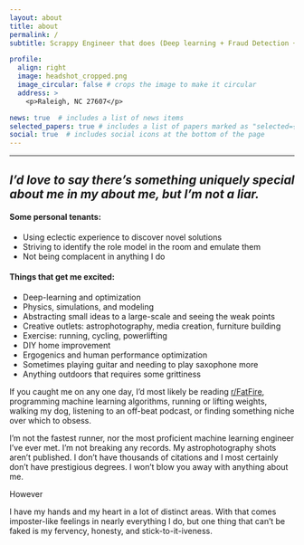 ```yaml
---
layout: about
title: about
permalink: /
subtitle: Scrappy Engineer that does (Deep learning + Fraud Detection + Physics)

profile:
  align: right
  image: headshot_cropped.png
  image_circular: false # crops the image to make it circular
  address: >
    <p>Raleigh, NC 27607</p>

news: true  # includes a list of news items
selected_papers: true # includes a list of papers marked as "selected={true}"
social: true  # includes social icons at the bottom of the page
---
```


---
## _I’d love to say there’s something uniquely special about me in my about me, but I’m not a liar._

#### **Some personal tenants:**

-	Using eclectic experience to discover novel solutions
-	Striving to identify the role model in the room and emulate them
-	Not being complacent in anything I do

#### **Things that get me excited:**
-	Deep-learning and optimization
-	Physics, simulations, and modeling
-	Abstracting small ideas to a large-scale and seeing the weak points
-	Creative outlets: astrophotography, media creation, furniture building
-	Exercise: running, cycling, powerlifting
-	DIY home improvement
-	Ergogenics and human performance optimization
-	Sometimes playing guitar and needing to play saxophone more
-	Anything outdoors that requires some grittiness


If you caught me on any one day, I’d most likely be reading [r/FatFire](https://www.reddit.com/r/fatFIRE/), programming machine learning algorithms, running or lifting weights, walking my dog, listening to an off-beat podcast, or finding something niche over which to obsess.

I’m not the fastest runner, nor the most proficient machine learning engineer I’ve ever met. I’m not breaking any records. My astrophotography shots aren’t published. I don’t have thousands of citations and I most certainly don’t have prestigious degrees. I won’t blow you away with anything about me.

However

I have my hands and my heart in a lot of distinct areas.
With that comes imposter-like feelings in nearly everything I do, but one thing that can’t be faked is my fervency, honesty, and stick-to-it-iveness.
